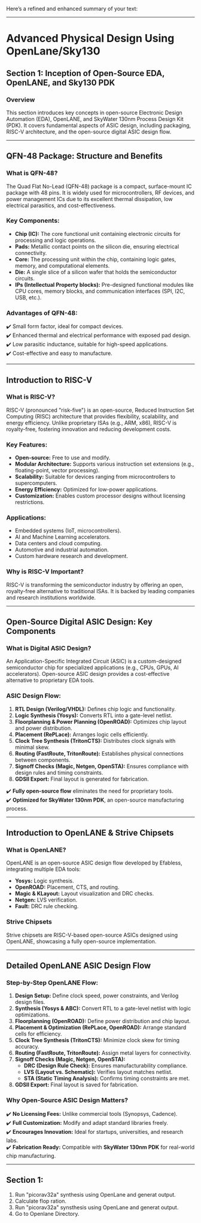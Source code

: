 Here’s a refined and enhanced summary of your text:  

---

# **Advanced Physical Design Using OpenLane/Sky130**  
## **Section 1: Inception of Open-Source EDA, OpenLANE, and Sky130 PDK**  

### **Overview**  
This section introduces key concepts in open-source Electronic Design Automation (EDA), OpenLANE, and SkyWater 130nm Process Design Kit (PDK). It covers fundamental aspects of ASIC design, including packaging, RISC-V architecture, and the open-source digital ASIC design flow.  

---

## **QFN-48 Package: Structure and Benefits**  

### **What is QFN-48?**  
The Quad Flat No-Lead (QFN-48) package is a compact, surface-mount IC package with 48 pins. It is widely used for microcontrollers, RF devices, and power management ICs due to its excellent thermal dissipation, low electrical parasitics, and cost-effectiveness.  

### **Key Components:**  
- **Chip (IC):** The core functional unit containing electronic circuits for processing and logic operations.  
- **Pads:** Metallic contact points on the silicon die, ensuring electrical connectivity.  
- **Core:** The processing unit within the chip, containing logic gates, memory, and computational elements.  
- **Die:** A single slice of a silicon wafer that holds the semiconductor circuits.  
- **IPs (Intellectual Property blocks):** Pre-designed functional modules like CPU cores, memory blocks, and communication interfaces (SPI, I2C, USB, etc.).  

### **Advantages of QFN-48:**  
✔️ Small form factor, ideal for compact devices.  
✔️ Enhanced thermal and electrical performance with exposed pad design.  
✔️ Low parasitic inductance, suitable for high-speed applications.  
✔️ Cost-effective and easy to manufacture.  

---

## **Introduction to RISC-V**  

### **What is RISC-V?**  
RISC-V (pronounced "risk-five") is an open-source, Reduced Instruction Set Computing (RISC) architecture that provides flexibility, scalability, and energy efficiency. Unlike proprietary ISAs (e.g., ARM, x86), RISC-V is royalty-free, fostering innovation and reducing development costs.  

### **Key Features:**  
- **Open-source:** Free to use and modify.  
- **Modular Architecture:** Supports various instruction set extensions (e.g., floating-point, vector processing).  
- **Scalability:** Suitable for devices ranging from microcontrollers to supercomputers.  
- **Energy Efficiency:** Optimized for low-power applications.  
- **Customization:** Enables custom processor designs without licensing restrictions.  

### **Applications:**  
- Embedded systems (IoT, microcontrollers).  
- AI and Machine Learning accelerators.  
- Data centers and cloud computing.  
- Automotive and industrial automation.  
- Custom hardware research and development.  

### **Why is RISC-V Important?**  
RISC-V is transforming the semiconductor industry by offering an open, royalty-free alternative to traditional ISAs. It is backed by leading companies and research institutions worldwide.  

---

## **Open-Source Digital ASIC Design: Key Components**  

### **What is Digital ASIC Design?**  
An Application-Specific Integrated Circuit (ASIC) is a custom-designed semiconductor chip for specialized applications (e.g., CPUs, GPUs, AI accelerators). Open-source ASIC design provides a cost-effective alternative to proprietary EDA tools.  

### **ASIC Design Flow:**  
1. **RTL Design (Verilog/VHDL):** Defines chip logic and functionality.  
2. **Logic Synthesis (Yosys):** Converts RTL into a gate-level netlist.  
3. **Floorplanning & Power Planning (OpenROAD):** Optimizes chip layout and power distribution.  
4. **Placement (RePLace):** Arranges logic cells efficiently.  
5. **Clock Tree Synthesis (TritonCTS):** Distributes clock signals with minimal skew.  
6. **Routing (FastRoute, TritonRoute):** Establishes physical connections between components.  
7. **Signoff Checks (Magic, Netgen, OpenSTA):** Ensures compliance with design rules and timing constraints.  
8. **GDSII Export:** Final layout is generated for fabrication.  

✔️ **Fully open-source flow** eliminates the need for proprietary tools.  
✔️ **Optimized for SkyWater 130nm PDK**, an open-source manufacturing process.  

---

## **Introduction to OpenLANE & Strive Chipsets**  

### **What is OpenLANE?**  
OpenLANE is an open-source ASIC design flow developed by Efabless, integrating multiple EDA tools:  
- **Yosys:** Logic synthesis.  
- **OpenROAD:** Placement, CTS, and routing.  
- **Magic & KLayout:** Layout visualization and DRC checks.  
- **Netgen:** LVS verification.  
- **Fault:** DRC rule checking.  

### **Strive Chipsets**  
Strive chipsets are RISC-V-based open-source ASICs designed using OpenLANE, showcasing a fully open-source implementation.  

---

## **Detailed OpenLANE ASIC Design Flow**  

### **Step-by-Step OpenLANE Flow:**  
1. **Design Setup:** Define clock speed, power constraints, and Verilog design files.  
2. **Synthesis (Yosys & ABC):** Convert RTL to a gate-level netlist with logic optimizations.  
3. **Floorplanning (OpenROAD):** Define power distribution and chip layout.  
4. **Placement & Optimization (RePLace, OpenROAD):** Arrange standard cells for efficiency.  
5. **Clock Tree Synthesis (TritonCTS):** Minimize clock skew for timing accuracy.  
6. **Routing (FastRoute, TritonRoute):** Assign metal layers for connectivity.  
7. **Signoff Checks (Magic, Netgen, OpenSTA):**  
   - **DRC (Design Rule Check):** Ensures manufacturability compliance.  
   - **LVS (Layout vs. Schematic):** Verifies layout matches netlist.  
   - **STA (Static Timing Analysis):** Confirms timing constraints are met.  
8. **GDSII Export:** Final layout is saved for fabrication.  

### **Why Open-Source ASIC Design Matters?**  
✔️ **No Licensing Fees:** Unlike commercial tools (Synopsys, Cadence).  
✔️ **Full Customization:** Modify and adapt standard libraries freely.  
✔️ **Encourages Innovation:** Ideal for startups, universities, and research labs.  
✔️ **Fabrication Ready:** Compatible with **SkyWater 130nm PDK** for real-world chip manufacturing.  

---
## **Section 1:**
1. Run "picorav32a" synthesis using OpenLane and generat output.
2. Calculate flop ration.
3. Run "picorav32a" synsthesis using OpenLane and generat output.
4. Go to Openlane Directory.
